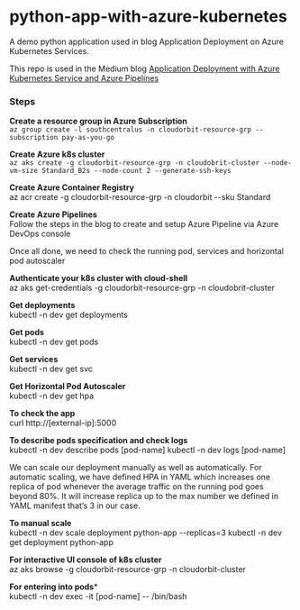 # python-app-with-azure-kubernetes
A demo python application used in blog Application Deployment on Azure Kubernetes Services.

This repo is used in the Medium blog [Application Deployment with Azure Kubernetes Service and Azure Pipelines](https://medium.com/faun/application-deployment-with-azure-kubernetes-service-and-azure-pipelines-a0bf43916746)

### Steps

**Create a resource group in Azure Subscription**<br>
`az group create -l southcentralus -n cloudorbit-resource-grp --subscription pay-as-you-go`

**Create Azure k8s cluster**<br>
`az aks create -g cloudorbit-resource-grp -n cloudobrit-cluster --node-vm-size Standard_B2s --node-count 2 --generate-ssh-keys`

**Create Azure Container Registry**<br>
az acr create -g cloudorbit-resource-grp -n cloudorbit --sku Standard

**Create Azure Pipelines**<br>
Follow the steps in the blog to create and setup Azure Pipeline via Azure DevOps console<br>

Once all done, we need to check the running pod, services and horizontal pod autoscaler<br>

**Authenticate your k8s cluster with cloud-shell**<br>
az aks get-credentials -g cloudorbit-resource-grp -n cloudobrit-cluster

**Get deployments**<br>
kubectl -n dev get deployments

**Get pods**<br>
kubectl -n dev get pods

**Get services**<br>
kubectl -n dev get svc

**Get Horizontal Pod Autoscaler**<br>
kubectl -n dev get hpa

**To check the app**<br>
curl http://[external-ip]:5000

**To describe pods specification and check logs**<br>
kubectl -n dev describe pods [pod-name]
kubectl -n dev logs [pod-name]

We can scale our deployment manually as well as automatically. For automatic scaling, we have defined HPA in YAML which increases one replica of pod whenever the average traffic on the running pod goes beyond 80%. It will increase replica up to the max number we defined in YAML manifest that’s 3 in our case.

**To manual scale**<br>
kubectl -n dev scale deployment python-app --replicas=3
kubectl -n dev get deployment python-app

**For interactive UI console of k8s cluster**<br>
az aks browse -g cloudorbit-resource-grp -n cloudorbit-cluster

**For entering into pods***<br>
kubectl -n dev exec -it [pod-name] -- /bin/bash
